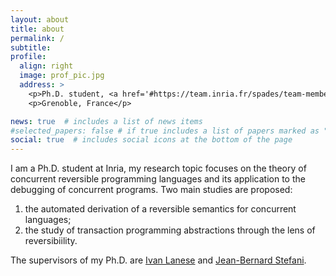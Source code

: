 ```yaml
---
layout: about
title: about
permalink: /
subtitle:
profile:
  align: right
  image: prof_pic.jpg
  address: >
    <p>Ph.D. student, <a href='#https://team.inria.fr/spades/team-members/'> SPADES team</a>, <a href='#https://www.inria.fr/en'> INRIA team</a> </p>
    <p>Grenoble, France</p>

news: true  # includes a list of news items
#selected_papers: false # if true includes a list of papers marked as "selected={true}"
social: true  # includes social icons at the bottom of the page
---
```


I am a Ph.D. student at Inria, my research topic focuses on the theory of concurrent reversible programming languages and its application to the debugging of concurrent programs. Two main studies are proposed:
1. the automated derivation of a reversible semantics for concurrent languages;
2. the study of transaction programming abstractions through the lens of reversibiility. 

The supervisors of my Ph.D. are [Ivan Lanese](http://www.cs.unibo.it/~lanese/) and [Jean-Bernard Stefani](https://team.inria.fr/spades/jean-bernard-stefani/).
